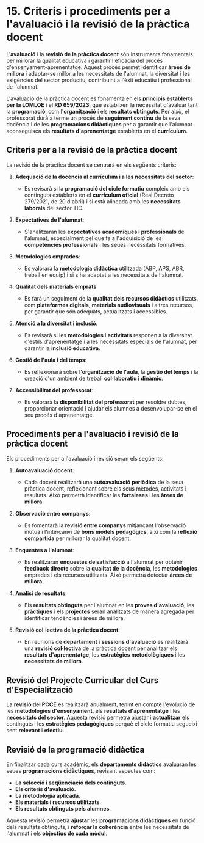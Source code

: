 # 15. Criteris i procediments per a l'avaluació i la revisió de la pràctica docent

<!--
L'avaluació i la revisió de la pràctica docent és un element clau per a millorar la qualitat educativa  i  garantir  l'eficàcia  del  procés  d'ensenyança-aprenentatge. Este apartat establix els criteris i els procediments que el professorat acorda utilitzar per a reflexionar sobre el seu exercici i identificar àrees de millora.  

LO 3/20 (LOMLOE). Article 1. Principis 
El Sistema Educatiu Espanyol, [...] s'inspira en els principis següents: ñ) L'avaluació del conjunt del sistema educatiu, tant en la programació i l'organització i en els processos d'ensenyança i aprenentatge com en els resultats. 

Alguns aspectes que poden considerar-se inclouen: adequació de la docència al  currículum, expectatives de l'alumnat, metodologies emprades, qualitat dels materials  emprats en la docència, atenció a la diversitat i la inclusió, gestió de l'aula i del temps, accessibilitat del professorat o qualsevol altra que el departament considere. 
Alguns  procediments  per  a  l'avaluació  aconsellats  poden  ser:  autoavaluació, observació entre companys,  enquestes  a  l'alumnat,  anàlisi  de  resultats,  revisió col·lectiva,  etc.  És  convenient  enfocar  el  procés  de  manera  coherent  i desenrotllar models unificats per a la revisió de la pràctica docent. Això permetrà l'anàlisi dels resultats de manera homogènia identificant fàcilment punts de millora en els quals es pot treballar. 

A més de consensuar l'anàlisi de la docència, és important concretar els mètodes i les  tècniques  que  s'empraran  per  a  la  mateixa  revisió  del  PCCF.  Recordem  que este  document  és  un  document  en  actualització  constant  i  requerix  una  valoració  final en termes  formatius i correctius. Per tant, el departament haurà d'especificar com es realitzarà esta avaluació. 
-->

<!-- 
DE LES INSTRUCCIONS D'INICI DE CURS

1.  Avaluació dels processos d'ensenyança, del PCCF i de les programacions didàctiques, i aules virtuals
 
El professorat avaluarà l'obtenció de resultats d'aprenentatge de l'alumnat, el procés d'ensenyança i la seua pròpia pràctica docent en relació amb els reials decrets i el currículum del títol, amb les necessitats educatives de l'entorn econòmic i productiu del centre i amb les característiques de l'alumnat, la qual cosa implicarà l'avaluació i revisió, si és el cas, del projecte curricular de cicle i de les programacions didàctiques que estiguen elaborant.

22.1. Avaluació del projecte curricular de cicle formatiu

La comissió de coordinació pedagògica proposarà al claustre, perquè l'aprove, el pla d'avaluació de la pràctica docent i del PCCF.

L'avaluació del projecte curricular de cicle es realitzarà per part de l'equip educatiu i s'adequarà als aspectes esmentats en l'apartat 7 d'estes instruccions.

22.2. Avaluació de la programació didàctica

En finalitzar el curs acadèmic, i a la vista dels resultats aconseguits per l'alumnat, els departaments didàctics avaluaran les seues programacions respecte als aspectes esmentats en l'apartat 8 d'estes instruccions.

22.3. Memòria final de curs

La memòria de final de curs inclourà. entre altres aspectes, el següent:

a) Els resultats de l'avaluació de l'aprenentatge de l'alumnat, tant en el centre com en l'empresa, amb propostes de millora.
b) La memòria final del pla d'actuacions d'orientació professional del centre educatiu.
c) El PCCF i de la inserció professional dels alumnes que acaben els estudis.
d) Propostes de millora a partir d'estos resultats respecte a la pràctica docent i del PCCF.

22.4. Aules virtuals en règim semipresencial

a) Centres públics
El professorat utilitzarà la plataforma d'aprenentatge en línia disponible en https://aules.edu.gva.es/semipresencial.

L'equip docent disposarà d'un espai a l'aula virtual per a cada un dels mòduls que impartisca, i un altre reservat per al tutor o la tutora, que s'utilitzarà per a la distribució de materials didàctics i per a la realització d'anuncis de rellevància per al seguiment del curs. Este espai web el prepararà el professorat.

A fi de garantir la continuïtat i la qualitat de la docència impartida a distància, es permetrà l'accés de personal assignat per la Conselleria d'Educació, Cultura, Universitats i Ocupació, així com de les persones titulars dels centres o de les persones que exercixen la direcció d'estudis, a les aules virtuals i als continguts publicats en estes al llarg de tot el curs.

b) Centres privats i privats concertats

S'ajustarà al que disposa l'article 32 de l'Orde 30/2022, de 12 de maig, de la Conselleria
d'Educació, Cultura i Esport (DOGV 9342, 18.05.2022). 

I en l'apartat 7 i 8 diu el següent:

7. Projecte curricular del cicle formatiu

1. El projecte curricular del cicle formatiu (d'ara en avant, PCCF) recollirà els acords consensuats de caràcter pedagògic i organitzatiu, d'aplicació comuna a tots els mòduls del cicle. El seu contingut tindrà caràcter vinculant i no serà necessari replicar-lo en les programacions didàctiques dels diferents mòduls, mentres constituïx el marc comú mínim que regix el procés d'ensenyança-aprenentatge en el cicle formatiu. Estos acords han de ser respectats per tot el professorat implicat en l'exercici del cicle.
2. La direcció d'estudis de Formació Professional o la persona que exercisca estes funcions en els centres privats, serà la responsable de garantir la incorporació de tots els projectes curriculars del cicle formatiu en la programació general anual del centre. L'elaboració i redacció del PCCF correspondrà a l'equip docent del cicle, incloent-hi el professorat de matèries no professionals que impartisca docència en este mòdul, amb la coordinació i lideratge de la direcció del departament corresponent.
3. El PCCF haurà d'estar redactat i aprovat durant el curs 2025-2026. El seu contingut serà objecte de seguiment i revisió anual durant el mes de setembre, amb la finalitat de garantir la seua adequació al desplegament del cicle a les necessitats de l'alumnat.
4. El projecte curricular del cicle formatiu inclourà, almenys, els aspectes següents:
- Identificació del cicle formatiu.
- Marc normatiu per al desplegament del projecte curricular.
- Adequació de les competències professionals del títol al context socioeconòmic i cultural del centre.
- Contribució de cada mòdul a les competències professionals del cicle.
- Contribució de cada mòdul a les competències per a l'ocupabilitat del cicle.
- Enfocaments didàctics i metodològics.
- L'organització i distribució dels mòduls professionals
- Criteris d'organització, comunicació i avaluació de l'aprenentatge.
- Base de dades d'empreses o organismes equiparats per a la formació en empresa, i criteris d'assignació de l'alumnat.
- Criteris per a la realització dels plans formatius individuals.
- Criteris per a adaptar els mòduls de Digitalització i Sostenibilitat a les característiques específiques del perfil professional del cicle formatiu. 
- El pla de tutoria i orientació professional
- Concreció dels plans i programes del centre vinculats al currículum.
- Orientacions per a l'ús d'espais, mitjans i equipaments disponibles.
- Criteris i procediments per a l'avaluació i revisió de la pràctica docent.
- Atenció a la diversitat.
- Criteris per a la planificació d'activitats complementàries i extraescolars.
- Criteris per a l'organització del mòdul professional de projecte intermodular.
  
8. Programació didàctica

1. La programació del mòdul ha de ser un document, clar, concís i útil que permeta planificar l'activitat docent. S'ha d'ajustar a les directrius de la comissió de coordinació pedagògica del centre i al concretat en el PCCF en el qual s'inserix. Haurà de donar resposta a la seqüència i organització dels RA i Criteris d'Avaluació i a l'organització dels continguts del mòdul.
2. La programació didàctica de mòdul professional inclourà:
- Dades identificatives, marc normatiu i contextualització del mòdul.
- Relació entre els estàndards de competència i els mòduls del cicle formatiu.
- Contribució dels RA a les competències generals.
- Esquema general i seqüenciació de les unitats de programació.
- Metodologia del procés d'ensenyança-aprenentatge.
- Recursos.
- Ús d'espais i equipaments.
- Mesures d'atenció a la diversitat.
- Avaluació de l'aprenentatge.
- Activitats complementàries i extraescolars.
- Criteris i procediments per a l'avaluació del desenrotllament de la programació i de la pràctica docent, i també i també els criteris de qualificació.
- Qualsevol altre apartat considerat rellevant per l'equip educatiu en el PCCF.
-->

L'**avaluació** i la **revisió de la pràctica docent** són instruments fonamentals per millorar la qualitat educativa i garantir l'eficàcia del procés d'ensenyament-aprenentatge. Aquest procés permet identificar **àrees de millora** i adaptar-se millor a les necessitats de l'alumnat, la diversitat i les exigències del sector productiu, contribuint a l'èxit educatiu i professional de l'alumnat.

L'avaluació de la pràctica docent es fonamenta en els **principis establerts per la LOMLOE** i el **RD 659/2023**, que establixen la necessitat d'avaluar tant la **programació**, com l'**organització** i els **resultats obtinguts**. Per això, el professorat durà a terme un procés de **seguiment continu** de la seva docència i de les **programacions didàctiques** per a garantir que l'alumnat aconseguisca els **resultats d'aprenentatge** establerts en el **currículum**.

## Criteris per a la revisió de la pràctica docent

La revisió de la pràctica docent se centrarà en els següents criteris:

1. **Adequació de la docència al currículum i a les necessitats del sector**:

      * Es revisarà si la **programació del cicle formatiu** compleix amb els continguts establerts en el **currículum oficial** (Real Decreto 279/2021, de 20 d'abril) i si està alineada amb les **necessitats laborals** del sector TIC.

2. **Expectatives de l'alumnat**:

      * S'analitzaran les **expectatives acadèmiques i professionals** de l'alumnat, especialment pel que fa a l'adquisició de les **competències professionals** i les seues necessitats formatives.

3. **Metodologies emprades**:

      * Es valorarà la **metodologia didàctica** utilitzada (ABP, APS, ABR, treball en equip) i si s'ha adaptat a les necessitats de l'alumnat.

4. **Qualitat dels materials emprats**:

      * Es farà un seguiment de la **qualitat dels recursos didàctics** utilitzats, com **plataformes digitals**, **materials audiovisuals** i altres recursos, per garantir que són adequats, actualitzats i accessibles.

5. **Atenció a la diversitat i inclusió**:

      * Es revisarà si les **metodologies** i **activitats** responen a la diversitat d'estils d'aprenentatge i a les necessitats especials de l'alumnat, per garantir la **inclusió educativa**.

6. **Gestió de l'aula i del temps**:

      * Es reflexionarà sobre l'**organització de l'aula**, la **gestió del temps** i la creació d'un ambient de treball **col·laboratiu i dinàmic**.

7. **Accessibilitat del professorat**:

      * Es valorarà la **disponibilitat del professorat** per resoldre dubtes, proporcionar orientació i ajudar els alumnes a desenvolupar-se en el seu procés d'aprenentatge.

## Procediments per a l'avaluació i revisió de la pràctica docent

Els procediments per a l'avaluació i revisió seran els següents:

1. **Autoavaluació docent**:

      * Cada docent realitzarà una **autoavaluació periòdica** de la seua pràctica docent, reflexionant sobre els seus mètodes, activitats i resultats. Això permetrà identificar les **fortaleses** i les **àrees de millora**.

2. **Observació entre companys**:

      * Es fomentarà la **revisió entre companys** mitjançant l'observació mútua i l'intercanvi de **bons models pedagògics**, així com la **reflexió compartida** per millorar la qualitat docent.

3. **Enquestes a l'alumnat**:

      * Es realitzaran **enquestes de satisfacció** a l'alumnat per obtenir **feedback directe** sobre la **qualitat de la docència**, les **metodologies** emprades i els recursos utilitzats. Això permetrà detectar **àrees de millora**.

4. **Anàlisi de resultats**:

      * Els **resultats obtinguts** per l'alumnat en les **proves d'avaluació**, les **pràctiques** i els **projectes** seran analitzats de manera agregada per identificar tendències i àrees de millora.

5. **Revisió col·lectiva de la pràctica docent**:

      * En reunions de **departament** i **sessions d'avaluació** es realitzarà una **revisió col·lectiva** de la pràctica docent per analitzar els **resultats d'aprenentatge**, les **estratègies metodològiques** i les **necessitats de millora**.

## Revisió del Projecte Curricular del Curs d'Especialització

La **revisió del PCCE** es realitzarà anualment, tenint en compte l'evolució de les **metodologies d'ensenyament**, els **resultats d'aprenentatge** i les **necessitats del sector**. Aquesta revisió permetrà ajustar i **actualitzar** els continguts i les **estratègies pedagògiques** perquè el cicle formatiu segueixi sent **relevant** i **efectiu**.

## **Revisió de la programació didàctica**

En finalitzar cada curs acadèmic, els **departaments didàctics** avaluaran les seues **programacions didàctiques**, revisant aspectes com:

* **La selecció i seqüenciació dels continguts**.
* **Els criteris d'avaluació**.
* **La metodologia aplicada**.
* **Els materials i recursos utilitzats**.
* **Els resultats obtinguts pels alumnes**.

Aquesta revisió permetrà **ajustar** les **programacions didàctiques** en funció dels resultats obtinguts, i **reforçar la coherència** entre les necessitats de l'alumnat i els **objectius de cada mòdul**.
